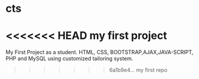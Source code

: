 # cts
<<<<<<< HEAD
my first project
=======
My First Project as a student. HTML, CSS, BOOTSTRAP,AJAX,JAVA-SCRIPT, PHP and MySQL using customized tailoring system. 
>>>>>>> 6a1b9e4... my first repo

